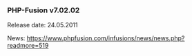 ### PHP-Fusion v7.02.02
Release date: 24.05.2011

News: https://www.phpfusion.com/infusions/news/news.php?readmore=519

